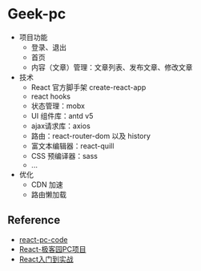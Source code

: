 # Geek-pc

- 项目功能 
  - 登录、退出
  - 首页
  - 内容（文章）管理：文章列表、发布文章、修改文章
- 技术 
  - React 官方脚手架 create-react-app
  - react hooks
  - 状态管理：mobx
  - UI 组件库：antd v5
  - ajax请求库：axios
  - 路由：react-router-dom 以及 history
  - 富文本编辑器：react-quill
  - CSS 预编译器：sass
  - ...
- 优化
  - CDN 加速
  - 路由懒加载

## Reference

- [react-pc-code](https://gitee.com/react-cp/react-pc-code)
- [React-极客园PC项目](https://www.yuque.com/fechaichai/tzzlh1)
- [React入门到实战](https://www.bilibili.com/video/BV1Z44y1K7Fj/?spm_id_from=333.999.0.0&vd_source=9c8f4667a0e9753dd0c5782b68eba4e2)


